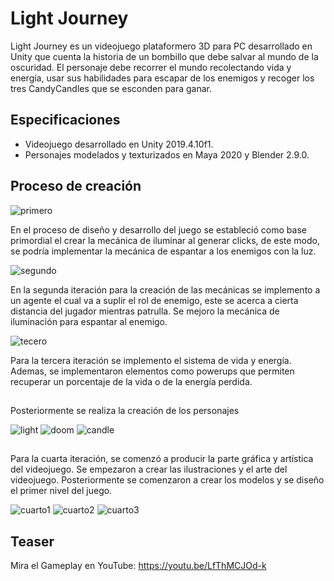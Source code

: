 # Light Journey

Light Journey es un videojuego plataformero 3D para PC desarrollado en Unity que cuenta la historia de un bombillo que debe salvar al mundo de la oscuridad. El personaje debe recorrer el mundo recolectando vida y energía, usar sus habilidades para escapar de los enemigos y recoger los tres CandyCandles que se esconden para ganar.

## Especificaciones

- Videojuego desarrollado en Unity 2019.4.10f1.
- Personajes modelados y texturizados en Maya 2020 y Blender 2.9.0.

## Proceso de creación


![primero](https://user-images.githubusercontent.com/42383401/111039815-0f815c80-83fe-11eb-8b77-ad0dc977b211.gif)

En el proceso de diseño y desarrollo del juego se estableció como base primordial el crear la mecánica de iluminar al generar clicks, de este modo, se podría implementar la mecánica de espantar a los enemigos con la luz.


![segundo](https://user-images.githubusercontent.com/42383401/111039904-9df5de00-83fe-11eb-9a74-800b840766b0.gif)

En la segunda iteración para la creación de las mecánicas se implemento a un agente el cual va a suplir el rol de enemigo, este se acerca a cierta distancia del jugador mientras patrulla. Se mejoro la mecánica de iluminación para espantar al enemigo.


![tecero](https://user-images.githubusercontent.com/42383401/111040059-60458500-83ff-11eb-8f11-31c634403383.gif)

Para la tercera iteración se implemento el sistema de vida y energía. Ademas, se implementaron elementos como powerups que permiten recuperar un porcentaje de la vida o de la energía perdida.

##
Posteriormente se realiza la creación de los personajes

![light](https://user-images.githubusercontent.com/42383401/111040090-8b2fd900-83ff-11eb-803c-c3b2278bf358.PNG)
![doom](https://user-images.githubusercontent.com/42383401/111040093-8c610600-83ff-11eb-9255-eba515f4f47b.PNG)
![candle](https://user-images.githubusercontent.com/42383401/111040094-8d923300-83ff-11eb-96f1-94cf5f133735.PNG)

##

Para la cuarta iteración, se comenzó a producir la parte gráfica y artística del videojuego. Se empezaron a crear las ilustraciones y el arte del videojuego. Posteriormente se comenzaron a crear los modelos y se diseño el primer nivel del juego. 

![cuarto1](https://user-images.githubusercontent.com/42383401/111040264-2cb72a80-8400-11eb-9fb0-b5ad49213269.gif)
![cuarto2](https://user-images.githubusercontent.com/42383401/111040286-4ce6e980-8400-11eb-91f8-3a3df48c2f52.gif)
![cuarto3](https://user-images.githubusercontent.com/42383401/111040312-6be57b80-8400-11eb-9a0c-d98500e42587.gif)



## Teaser

Mira el Gameplay en YouTube: https://youtu.be/LfThMCJOd-k



